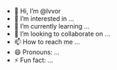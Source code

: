 - 👋 Hi, I’m @lvvor
- 👀 I’m interested in ...
- 🌱 I’m currently learning ...
- 💞️ I’m looking to collaborate on ...
- 📫 How to reach me ...
- 😄 Pronouns: ...
- ⚡ Fun fact: ...

<!---
lvvor/lvvor is a ✨ special ✨ repository because its `README.md` (this file) appears on your GitHub profile.
You can click the Preview link to take a look at your changes.
--->
